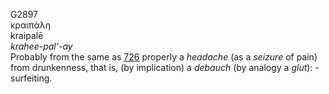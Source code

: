 <body>
  <p>G2897<br>  κραιπάλη  <br> kraipalē  <br><i>krahee-pal‘-ay </i><br>Probably from the same as <a href="g0726.htm">726</a>  properly a <i>headache</i> (as a <i>seizure</i> of pain) from drunkenness, that is, (by implication) a <i>debauch</i> (by analogy a <i>glut</i>): - surfeiting.<br></p>
 </body>